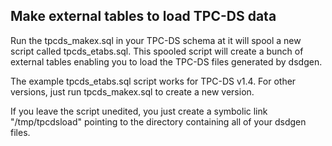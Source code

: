 <h2>Make external tables to load TPC-DS data</h2>

Run the tpcds_makex.sql in your TPC-DS schema at it will spool a new script called tpcds_etabs.sql. This spooled script will create a bunch of external tables enabling you to load the TPC-DS files generated by dsdgen.

The example tpcds_etabs.sql script works for TPC-DS v1.4. For other versions, just run tpcds_makex.sql to create a new version.

If you leave the script unedited, you just create a symbolic link "/tmp/tpcdsload" pointing to the directory containing all of your dsdgen files.
